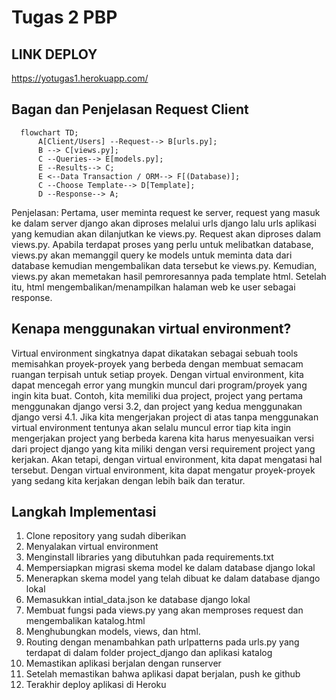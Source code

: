 # Tugas 2 PBP

## LINK DEPLOY

https://yotugas1.herokuapp.com/

## Bagan dan Penjelasan Request Client
```mermaid
  flowchart TD;
      A[Client/Users] --Request--> B[urls.py];
      B --> C[views.py];
      C --Queries--> E[models.py];
      E --Results--> C;
      E <--Data Transaction / ORM--> F[(Database)];
      C --Choose Template--> D[Template];
      D --Response--> A;
```
Penjelasan: Pertama, user meminta request ke server, request yang masuk ke dalam server django akan diproses melalui urls django lalu urls aplikasi yang kemudian akan dilanjutkan ke views.py. Request akan diproses dalam views.py. Apabila terdapat proses yang perlu untuk melibatkan database, views.py akan memanggil query ke models untuk meminta data dari database kemudian mengembalikan data tersebut ke views.py. Kemudian, views.py akan memetakan hasil pemroresannya pada template html. Setelah itu, html mengembalikan/menampilkan halaman web ke user sebagai response.

## Kenapa menggunakan virtual environment?
Virtual environment singkatnya dapat dikatakan sebagai sebuah tools memisahkan proyek-proyek yang berbeda dengan membuat semacam ruangan terpisah untuk setiap proyek. Dengan virtual environment, kita dapat mencegah error yang mungkin muncul dari program/proyek yang ingin kita buat. Contoh, kita memiliki dua project, project yang pertama menggunakan django versi 3.2, dan project yang kedua menggunakan django versi 4.1. Jika kita mengerjakan project di atas tanpa menggunakan virtual environment tentunya akan selalu muncul error tiap kita ingin mengerjakan project yang berbeda karena kita harus menyesuaikan versi dari project django yang kita miliki dengan versi requirement project yang kerjakan. Akan tetapi, dengan virtual environment, kita dapat mengatasi hal tersebut. Dengan virtual environment, kita dapat mengatur proyek-proyek yang sedang kita kerjakan dengan lebih baik dan teratur.

## Langkah Implementasi
1. Clone repository yang sudah diberikan
2. Menyalakan virtual environment
3. Menginstall libraries yang dibutuhkan pada requirements.txt
4. Mempersiapkan migrasi skema model ke dalam database django lokal
5. Menerapkan skema model yang telah dibuat ke dalam database django lokal
6. Memasukkan intial_data.json ke database django lokal
7. Membuat fungsi pada views.py yang akan memproses request dan mengembalikan katalog.html
8. Menghubungkan models, views, dan html.
9. Routing dengan menambahkan path urlpatterns pada urls.py yang terdapat di dalam folder project_django dan aplikasi katalog
10. Memastikan aplikasi berjalan dengan runserver
11. Setelah memastikan bahwa aplikasi dapat berjalan, push ke github
12. Terakhir deploy aplikasi di Heroku
